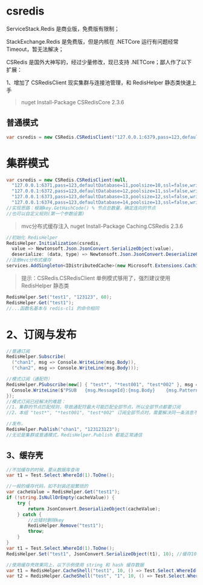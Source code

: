 # csredis

ServiceStack.Redis 是商业版，免费版有限制；

StackExchange.Redis 是免费版，但是内核在 .NETCore 运行有问题经常 Timeout，暂无法解决；

CSRedis 是国外大神写的，经过少量修改，现已支持 .NETCore；鄙人作了以下扩展：

1、增加了 CSRedisClient 现实集群与连接池管理，和 RedisHelper 静态类快速上手

> nuget Install-Package CSRedisCore 2.3.6

## 普通模式

```csharp
var csredis = new CSRedis.CSRedisClient("127.0.0.1:6379,pass=123,defaultDatabase=13,poolsize=50,ssl=false,writeBuffer=10240,prefix=key前辍");
```

# 集群模式

```csharp
var csredis = new CSRedis.CSRedisClient(null,
  "127.0.0.1:6371,pass=123,defaultDatabase=11,poolsize=10,ssl=false,writeBuffer=10240,prefix=key前辍", 
  "127.0.0.1:6372,pass=123,defaultDatabase=12,poolsize=11,ssl=false,writeBuffer=10240,prefix=key前辍",
  "127.0.0.1:6373,pass=123,defaultDatabase=13,poolsize=12,ssl=false,writeBuffer=10240,prefix=key前辍",
  "127.0.0.1:6374,pass=123,defaultDatabase=14,poolsize=13,ssl=false,writeBuffer=10240,prefix=key前辍");
//实现思路：根据key.GetHashCode() % 节点总数量，确定连向的节点
//也可以自定义规则(第一个参数设置)
```

> mvc分布式缓存注入 nuget Install-Package Caching.CSRedis 2.3.6

```csharp
//初始化 RedisHelper
RedisHelper.Initialization(csredis,
  value => Newtonsoft.Json.JsonConvert.SerializeObject(value),
  deserialize: (data, type) => Newtonsoft.Json.JsonConvert.DeserializeObject(data, type));
//注册mvc分布式缓存
services.AddSingleton<IDistributedCache>(new Microsoft.Extensions.Caching.Redis.CSRedisCache(RedisHelper.Instance));
```

> 提示：CSRedis.CSRedisClient 单例模式够用了，强烈建议使用 RedisHelper 静态类

```csharp
RedisHelper.Set("test1", "123123", 60);
RedisHelper.Get("test1");
//...函数名基本与 redis-cli 的命令相同
```

# 2、订阅与发布

```csharp
//普通订阅
RedisHelper.Subscribe(
  ("chan1", msg => Console.WriteLine(msg.Body)),
  ("chan2", msg => Console.WriteLine(msg.Body)));

//模式订阅（通配符）
RedisHelper.PSubscribe(new[] { "test*", "*test001", "test*002" }, msg => {
  Console.WriteLine($"PSUB   {msg.MessageId}:{msg.Body}    {msg.Pattern}: chan:{msg.Channel}");
});
//模式订阅已经解决的难题：
//1、集群的节点匹配规则，导致通配符最大可能匹配全部节点，所以全部节点都要订阅
//2、本组 "test*", "*test001", "test*002" 订阅全部节点时，需要解决同一条消息不可执行多次

//发布，
RedisHelper.Publish("chan1", "123123123");
//无论是集群或普通模式，RedisHelper.Publish 都能正常通信
```

## 3、缓存壳

```csharp
//不加缓存的时候，要从数据库查询
var t1 = Test.Select.WhereId(1).ToOne();

//一般的缓存代码，如不封装还挺繁琐的
var cacheValue = RedisHelper.Get("test1");
if (!string.IsNullOrEmpty(cacheValue)) {
	try {
		return JsonConvert.DeserializeObject(cacheValue);
	} catch {
		//出错时删除key
		RedisHelper.Remove("test1");
		throw;
	}
}
var t1 = Test.Select.WhereId(1).ToOne();
RedisHelper.Set("test1", JsonConvert.SerializeObject(t1), 10); //缓存10秒

//使用缓存壳效果同上，以下示例使用 string 和 hash 缓存数据
var t1 = RedisHelper.CacheShell("test1", 10, () => Test.Select.WhereId(1).ToOne());
var t2 = RedisHelper.CacheShell("test", "1", 10, () => Test.Select.WhereId(1).ToOne());
```

